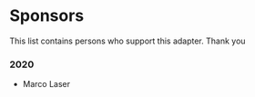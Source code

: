 # Sponsors

This list contains persons who support this adapter.
Thank you

### 2020

* Marco Laser
